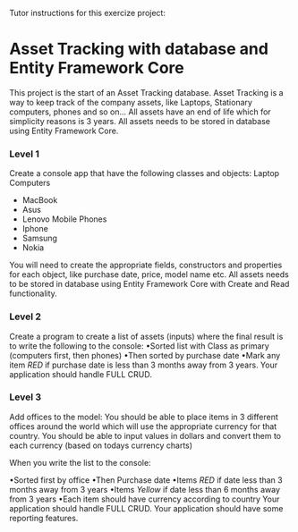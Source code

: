 Tutor instructions for this exercize project:

# Asset Tracking with database and Entity Framework Core

This project is the start of an Asset Tracking database.
Asset Tracking is a way to keep track of the company assets, like Laptops, Stationary computers, phones and so
on...
All assets have an end of life which for simplicity reasons is 3 years.
All assets needs to be stored in database using Entity Framework Core.

### Level 1

Create a console app that have the following classes and objects:
Laptop Computers

- MacBook
- Asus
- Lenovo
  Mobile Phones
- Iphone
- Samsung
- Nokia

You will need to create the appropriate fields, constructors and properties for each object, like purchase date,
price, model name etc.
All assets needs to be stored in database using Entity Framework Core with Create and Read functionality.

### Level 2

Create a program to create a list of assets (inputs) where the final result is to write the following to the console:
•Sorted list with Class as primary (computers first, then phones)
•Then sorted by purchase date
•Mark any item _RED_ if purchase date is less than 3 months away from 3 years.
Your application should handle FULL CRUD.

### Level 3

Add offices to the model:
You should be able to place items in 3 different offices around the world which will use the appropriate currency
for that country. You should be able to input values in dollars and convert them to each currency (based on
todays currency charts)

When you write the list to the console:

•Sorted first by office
•Then Purchase date
•Items _RED_ if date less than 3 months away from 3 years
•Items _Yellow_ if date less than 6 months away from 3 years
•Each item should have currency according to country
Your application should handle FULL CRUD.
Your application should have some reporting features.
